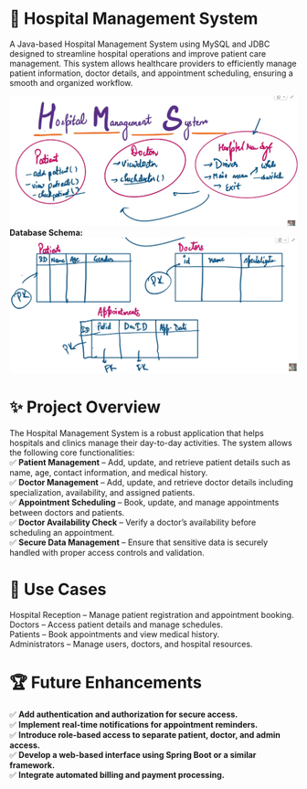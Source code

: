 # 🏥 Hospital Management System
A Java-based Hospital Management System using MySQL and JDBC designed to streamline hospital operations and improve patient care management. This system allows healthcare providers to efficiently manage patient information, doctor details, and appointment scheduling, ensuring a smooth and organized workflow.

![Hospital System](assets/hospital.png) <br>
**Database Schema:**
![Hospital System](assets/hospital_db.png)

# ✨ Project Overview
The Hospital Management System is a robust application that helps hospitals and clinics manage their day-to-day activities. The system allows the following core functionalities: <br>
✅ **Patient Management** – Add, update, and retrieve patient details such as name, age, contact information, and medical history. <br>
✅ **Doctor Management** – Add, update, and retrieve doctor details including specialization, availability, and assigned patients. <br>
✅ **Appointment Scheduling** – Book, update, and manage appointments between doctors and patients. <br>
✅ **Doctor Availability Check** – Verify a doctor’s availability before scheduling an appointment. <br>
✅ **Secure Data Management** – Ensure that sensitive data is securely handled with proper access controls and validation. <br>

# 🎯 Use Cases
Hospital Reception – Manage patient registration and appointment booking. <br>
Doctors – Access patient details and manage schedules. <br>
Patients – Book appointments and view medical history. <br>
Administrators – Manage users, doctors, and hospital resources. <br>

# 🏆 Future Enhancements
✅ **Add authentication and authorization for secure access.** <br>
✅ **Implement real-time notifications for appointment reminders.** <br>
✅ **Introduce role-based access to separate patient, doctor, and admin access.** <br>
✅ **Develop a web-based interface using Spring Boot or a similar framework.** <br>
✅ **Integrate automated billing and payment processing.** <br>
